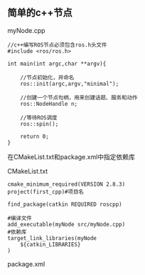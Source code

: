 ## 简单的c++节点

myNode.cpp
```
//c++编写ROS节点必须包含ros.h头文件
#include <ros/ros.h>

int main(int argc,char **argv){

    //节点初始化，并命名
    ros::init(argc,argv,"minimal");
    
    //创建一个节点句柄，用来创建话题、服务和动作
    ros::NodeHandle n;

    //等待ROS调度
    ros::spin();

    return 0;
}
```
在CMakeList.txt和package.xml中指定依赖库

CMakeList.txt
```
cmake_minimum_required(VERSION 2.8.3)
project(first_cpp)#项目名

find_package(catkin REQUIRED roscpp)

#编译文件
add_executable(myNode src/myNode.cpp)
#依赖库
target_link_libraries(myNode
    ${catkin_LIBRARIES}
)
```

package.xml
```

```